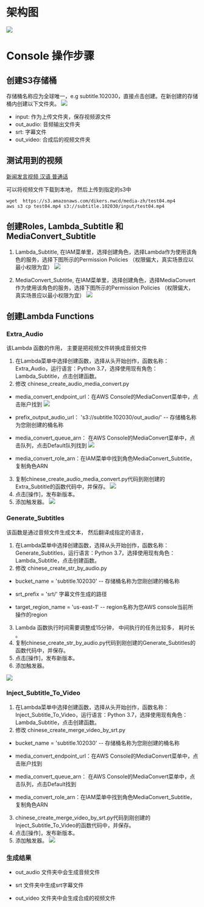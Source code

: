 # 架构图
![](./images/architecture.png)
# Console 操作步骤
## 创建S3存储桶
存储桶名称应为全球唯一，e.g subtitle.102030，直接点击创建。在新创建的存储桶内创建以下文件夹。
![](./images/bucket.png)
* input: 作为上传文件夹，保存视频源文件  
* out_audio: 音频输出文件夹  
* srt: 字幕文件  
* out_video: 合成后的视频文件夹

## 测试用到的视频 

[新闻发言视频 汉语 普通话](https://s3.amazonaws.com/dikers.nwcd/media-zh/test04.mp4)

可以将视频文件下载到本地， 然后上传到指定的s3中
```
wget  https://s3.amazonaws.com/dikers.nwcd/media-zh/test04.mp4 
aws s3 cp test04.mp4 s3://subtitle.102030/input/test04.mp4

```


## 创建Roles, Lambda_Subtitle 和 MediaConvert_Subtitle
1. Lambda_Subtitle, 在IAM菜单里，选择创建角色，选择Lambda作为使用该角色的服务，选择下图所示的Permission Policies （权限偏大，真实场景应以最小权限为宜）
![](./images/Lambda_Subtitle.png)

2. MediaConvert_Subtitle, 在IAM菜单里，选择创建角色，选择MediaConvert作为使用该角色的服务，选择下图所示的Permission Policies （权限偏大，真实场景应以最小权限为宜）
![](./images/MediaConvert_Subtitle.png)

## 创建Lambda Functions
### Extra_Audio
该Lambda 函数的作用， 主要是把视频文件转换成音频文件

1. 在Lambda菜单中选择创建函数，选择从头开始创作，函数名称：Extra_Audio，运行语言：Python 3.7，选择使用现有角色：Lambda_Subtitle，点击创建函数。
2. 修改 chinese_create_audio_media_convert.py
* media_convert_endpoint_url：在AWS Console的MediaConvert菜单中，点击账户找到
![](./images/001.png)
* prefix_output_audio_url： 's3://subtitle.102030/out_audio/' -- 存储桶名称为您刚创建的桶名称

* media_convert_queue_arn： 在AWS Console的MediaConvert菜单中，点击队列，点击Default队列找到
![](./images/002.png)

* media_convert_role_arn：在IAM菜单中找到角色MediaConvert_Subtitle，复制角色ARN

3. 复制chinese_create_audio_media_convert.py代码到刚创建的Extra_Subtitle的函数代码中，并保存。
![](./images/Extra_Audio_Code.png)
4. 点击[操作]，发布新版本。
5. 添加触发器。
![](./images/Lambda_Trigger_Input.png)

### Generate_Subtitles
该函数是通过音频文件生成文本， 然后翻译成指定的语言， 

1. 在Lambda菜单中选择创建函数，选择从头开始创作，函数名称：Generate_Subtitles，运行语言：Python 3.7，选择使用现有角色：Lambda_Subtitle，点击创建函数。
2. 修改 chinese_create_str_by_audio.py
* bucket_name = 'subtitle.102030' -- 存储桶名称为您刚创建的桶名称

* srt_prefix = 'srt/'  字幕文件生成的路径

* target_region_name = 'us-east-1' -- region名称为您AWS console当前所操作的region

3. Lambda 函数执行时间需要调整成15分钟， 中间执行的任务比较多， 耗时长 。
4. 复制chinese_create_str_by_audio.py代码到刚创建的Generate_Subtitles的函数代码中，并保存。
5. 点击[操作]，发布新版本。
6. 添加触发器。

![](./images/Lambda_Trigger_Input_Outaudio.png)

### Inject_Subtitle_To_Video
1. 在Lambda菜单中选择创建函数，选择从头开始创作，函数名称：Inject_Subtitle_To_Video，运行语言：Python 3.7，选择使用现有角色：Lambda_Subtitle，点击创建函数。
2. 修改 chinese_create_merge_video_by_srt.py

* bucket_name = 'subtitle.102030' -- 存储桶名称为您刚创建的桶名称

* media_convert_endpoint_url：在AWS Console的MediaConvert菜单中，点击账户找到

* media_convert_queue_arn： 在AWS Console的MediaConvert菜单中，点击队列，点击Default找到

* media_convert_role_arn：在IAM菜单中找到角色MediaConvert_Subtitle，复制角色ARN

3. chinese_create_merge_video_by_srt.py代码到刚创建的Inject_Subtitle_To_Video的函数代码中，并保存。
4. 点击[操作]，发布新版本。
5. 添加触发器。
![](./images/Lambda_Trigger_Input_Srt.png)


### 生成结果

* out_audio 文件夹中会生成音频文件

* srt 文件夹中生成srt字幕文件

* out_video 文件夹中会生成合成的视频文件


